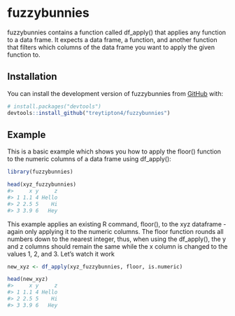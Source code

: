 
<!-- README.md is generated from README.Rmd. Please edit that file -->

# fuzzybunnies

<!-- badges: start -->
<!-- badges: end -->

fuzzybunnies contains a function called df_apply() that applies any
function to a data frame. It expects a data frame, a function, and
another function that filters which columns of the data frame you want
to apply the given function to.

## Installation

You can install the development version of fuzzybunnies from
[GitHub](https://github.com/) with:

``` r
# install.packages("devtools")
devtools::install_github("treytipton4/fuzzybunnies")
```

## Example

This is a basic example which shows you how to apply the floor()
function to the numeric columns of a data frame using df_apply():

``` r
library(fuzzybunnies)

head(xyz_fuzzybunnies)
#>     x y     z
#> 1 1.1 4 Hello
#> 2 2.5 5    Hi
#> 3 3.9 6   Hey
```

This example applies an existing R command, floor(), to the xyz
dataframe - again only applying it to the numeric columns. The floor
function rounds all numbers down to the nearest integer, thus, when
using the df_apply(), the y and z columns should remain the same while
the x column is changed to the values 1, 2, and 3. Let’s watch it work

``` r
new_xyz <- df_apply(xyz_fuzzybunnies, floor, is.numeric)

head(new_xyz)
#>     x y     z
#> 1 1.1 4 Hello
#> 2 2.5 5    Hi
#> 3 3.9 6   Hey
```
